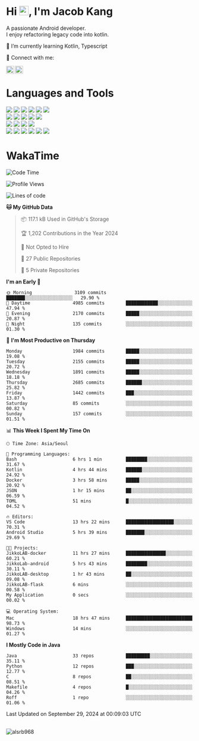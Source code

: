 # Hi <img src="https://media.giphy.com/media/hvRJCLFzcasrR4ia7z/giphy.gif" width="25px">, I'm Jacob Kang
A passionate Android developer.
</br>
I enjoy refactoring legacy code into kotlin.

🌱 I’m currently learning Kotlin, Typescript

🤝 Connect with me:

<a href="https://www.linkedin.com/in/minkyu-kang-b7477b1b2/"><img align="left" src="https://raw.githubusercontent.com/yushi1007/yushi1007/main/images/linkedin.svg" alt="Minkyu Kang | LinkedIn" width="21px"/></a>
<a href="https://www.instagram.com/_jacob_kang/"><img align="left" src="https://raw.githubusercontent.com/yushi1007/yushi1007/main/images/instagram.svg" alt="Jacob Kang | Instagram" width="21px"/></a>

</br>

# Languages and Tools

<div align="left">
<img src="https://img.shields.io/badge/java-007396?logo=java&logoColor=white"/>
<img src="https://img.shields.io/badge/kotlin-7F52FF?logo=kotlin&logoColor=white"/>
<img src="https://img.shields.io/badge/python-3776AB?logo=python&logoColor=white"/>
<img src="https://img.shields.io/badge/bash shell-4EAA25?logo=gnubash&logoColor=white"/>
<img src="https://img.shields.io/badge/c-A8B9CC?logo=c&logoColor=white"/>
<img src="https://img.shields.io/badge/c++-00599C?logo=c%2b%2b&logoColor=white"/>
</div>
<div align="left">
<img src="https://img.shields.io/badge/git-F05032?logo=git&logoColor=white"/>
<img src="https://img.shields.io/badge/github-181717?logo=github&logoColor=white"/>
<img src="https://img.shields.io/badge/mysql-4479A1?logo=mysql&logoColor=white"/>
<img src="https://img.shields.io/badge/sqlite-003B57?logo=sqlite&logoColor=white"/>
<img src="https://img.shields.io/badge/amazon AWS-232F3E?logo=amazonaws&logoColor=white"/>
</div>
<div align="left">
<img src="https://img.shields.io/badge/android-3DDC84?logo=android&logoColor=white"/>
<img src="https://img.shields.io/badge/linux-FCC624?logo=linux&logoColor=white"/>
<img src="https://img.shields.io/badge/flask-000000?logo=flask&logoColor=white"/>
<img src="https://img.shields.io/badge/arduino-00979D?logo=arduino&logoColor=white"/>
</div>
<div align="left">
<img src="https://img.shields.io/badge/slack-4A154B?logo=slack&logoColor=white"/>
<img src="https://img.shields.io/badge/notion-000000?logo=notion&logoColor=white"/>
<img src="https://img.shields.io/badge/jira-0052CC?logo=jira&logoColor=white"/>
<img src="https://img.shields.io/badge/postman-FF6C37?logo=postman&logoColor=white"/>
<img src="https://img.shields.io/badge/intellij-000000?logo=intellijidea&logoColor=white"/>
<img src="https://img.shields.io/badge/pycharm-000000?logo=pycharm&logoColor=white"/>
</div>

# WakaTime

<!--START_SECTION:waka-->
![Code Time](http://img.shields.io/badge/Code%20Time-4%2C226%20hrs%209%20mins-blue)

![Profile Views](http://img.shields.io/badge/Profile%20Views-0-blue)

![Lines of code](https://img.shields.io/badge/From%20Hello%20World%20I%27ve%20Written-5.0%20million%20lines%20of%20code-blue)

**🐱 My GitHub Data** 

> 📦 117.1 kB Used in GitHub's Storage 
 > 
> 🏆 1,202 Contributions in the Year 2024
 > 
> 🚫 Not Opted to Hire
 > 
> 📜 27 Public Repositories 
 > 
> 🔑 5 Private Repositories 
 > 
**I'm an Early 🐤** 

```text
🌞 Morning                3109 commits        ███████░░░░░░░░░░░░░░░░░░   29.90 % 
🌆 Daytime                4985 commits        ████████████░░░░░░░░░░░░░   47.94 % 
🌃 Evening                2170 commits        █████░░░░░░░░░░░░░░░░░░░░   20.87 % 
🌙 Night                  135 commits         ░░░░░░░░░░░░░░░░░░░░░░░░░   01.30 % 
```
📅 **I'm Most Productive on Thursday** 

```text
Monday                   1984 commits        █████░░░░░░░░░░░░░░░░░░░░   19.08 % 
Tuesday                  2155 commits        █████░░░░░░░░░░░░░░░░░░░░   20.72 % 
Wednesday                1891 commits        █████░░░░░░░░░░░░░░░░░░░░   18.18 % 
Thursday                 2685 commits        ██████░░░░░░░░░░░░░░░░░░░   25.82 % 
Friday                   1442 commits        ███░░░░░░░░░░░░░░░░░░░░░░   13.87 % 
Saturday                 85 commits          ░░░░░░░░░░░░░░░░░░░░░░░░░   00.82 % 
Sunday                   157 commits         ░░░░░░░░░░░░░░░░░░░░░░░░░   01.51 % 
```


📊 **This Week I Spent My Time On** 

```text
🕑︎ Time Zone: Asia/Seoul

💬 Programming Languages: 
Bash                     6 hrs 1 min         ████████░░░░░░░░░░░░░░░░░   31.67 % 
Kotlin                   4 hrs 44 mins       ██████░░░░░░░░░░░░░░░░░░░   24.92 % 
Docker                   3 hrs 58 mins       █████░░░░░░░░░░░░░░░░░░░░   20.92 % 
JSON                     1 hr 15 mins        ██░░░░░░░░░░░░░░░░░░░░░░░   06.59 % 
TOML                     51 mins             █░░░░░░░░░░░░░░░░░░░░░░░░   04.52 % 

🔥 Editors: 
VS Code                  13 hrs 22 mins      ██████████████████░░░░░░░   70.31 % 
Android Studio           5 hrs 39 mins       ███████░░░░░░░░░░░░░░░░░░   29.69 % 

🐱‍💻 Projects: 
JikkoLAB-docker          11 hrs 27 mins      ███████████████░░░░░░░░░░   60.21 % 
JikkoLab-android         5 hrs 43 mins       ████████░░░░░░░░░░░░░░░░░   30.11 % 
JikkoLAB-desktop         1 hr 43 mins        ██░░░░░░░░░░░░░░░░░░░░░░░   09.08 % 
JikkoLAB-flask           6 mins              ░░░░░░░░░░░░░░░░░░░░░░░░░   00.58 % 
My Application           0 secs              ░░░░░░░░░░░░░░░░░░░░░░░░░   00.02 % 

💻 Operating System: 
Mac                      18 hrs 47 mins      █████████████████████████   98.73 % 
Windows                  14 mins             ░░░░░░░░░░░░░░░░░░░░░░░░░   01.27 % 
```

**I Mostly Code in Java** 

```text
Java                     33 repos            █████████░░░░░░░░░░░░░░░░   35.11 % 
Python                   12 repos            ███░░░░░░░░░░░░░░░░░░░░░░   12.77 % 
C                        8 repos             ██░░░░░░░░░░░░░░░░░░░░░░░   08.51 % 
Makefile                 4 repos             █░░░░░░░░░░░░░░░░░░░░░░░░   04.26 % 
Roff                     1 repo              ░░░░░░░░░░░░░░░░░░░░░░░░░   01.06 % 
```




 Last Updated on September 29, 2024 at 00:09:03 UTC
<!--END_SECTION:waka-->

</br>

<div align="left">
<img align="left" src="https://github-readme-stats.vercel.app/api/top-langs?username=alsrb968&show_icons=true&locale=en&layout=compact&theme=dark" alt="alsrb968" />
</div>
